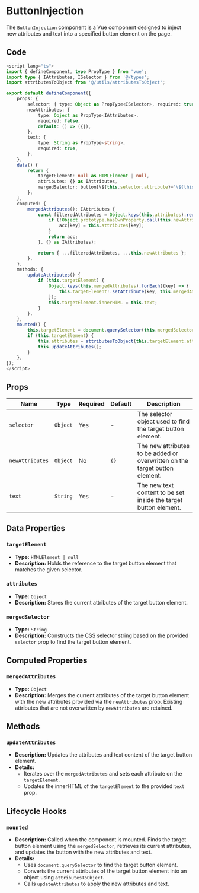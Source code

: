 # ButtonInjection

The `ButtonInjection` component is a Vue component designed to inject new attributes and text into a specified button element on the page.

## Code

```typescript
<script lang="ts">
import { defineComponent, type PropType } from 'vue';
import type { IAttributes, ISelector } from '@/types';
import attributesToObject from '@/utils/attributesToObject';

export default defineComponent({
    props: {
        selector: { type: Object as PropType<ISelector>, required: true },
        newAttributes: {
            type: Object as PropType<IAttributes>,
            required: false,
            default: () => ({}),
        },
        text: {
            type: String as PropType<string>,
            required: true,
        },
    },
    data() {
        return {
            targetElement: null as HTMLElement | null,
            attributes: {} as IAttributes,
            mergedSelector: button[\${this.selector.attribute}="\${this.selector.value}"],
        };
    },
    computed: {
        mergedAttributes(): IAttributes {
            const filteredAttributes = Object.keys(this.attributes).reduce((acc, key) => {
                if (!Object.prototype.hasOwnProperty.call(this.newAttributes, key)) {
                    acc[key] = this.attributes[key];
                }
                return acc;
            }, {} as IAttributes);

            return { ...filteredAttributes, ...this.newAttributes };
        },
    },
    methods: {
        updateAttributes() {
            if (this.targetElement) {
                Object.keys(this.mergedAttributes).forEach((key) => {
                    this.targetElement!.setAttribute(key, this.mergedAttributes[key]);
                });
                this.targetElement.innerHTML = this.text;
            }
        },
    },
    mounted() {
        this.targetElement = document.querySelector(this.mergedSelector);
        if (this.targetElement) {
            this.attributes = attributesToObject(this.targetElement.attributes);
            this.updateAttributes();
        }
    },
});
</script>
```

## Props

| Name          | Type                             | Required | Default    | Description                                                                                 |
|---------------|----------------------------------|----------|------------|---------------------------------------------------------------------------------------------|
| `selector`    | `Object`                         | Yes      | -          | The selector object used to find the target button element.                                 |
| `newAttributes` | `Object`                         | No       | `{}`        | The new attributes to be added or overwritten on the target button element.                |
| `text`        | `String`                         | Yes      | -          | The new text content to be set inside the target button element.                            |

## Data Properties

### `targetElement`
- **Type:** `HTMLElement | null`
- **Description:** Holds the reference to the target button element that matches the given selector.

### `attributes`
- **Type:** `Object`
- **Description:** Stores the current attributes of the target button element.

### `mergedSelector`
- **Type:** `String`
- **Description:** Constructs the CSS selector string based on the provided `selector` prop to find the target button element.

## Computed Properties

### `mergedAttributes`
- **Type:** `Object`
- **Description:** Merges the current attributes of the target button element with the new attributes provided via the `newAttributes` prop. Existing attributes that are not overwritten by `newAttributes` are retained.

## Methods

### `updateAttributes`
- **Description:** Updates the attributes and text content of the target button element.
- **Details:** 
  - Iterates over the `mergedAttributes` and sets each attribute on the `targetElement`.
  - Updates the innerHTML of the `targetElement` to the provided `text` prop.

## Lifecycle Hooks

### `mounted`
- **Description:** Called when the component is mounted. Finds the target button element using the `mergedSelector`, retrieves its current attributes, and updates the button with the new attributes and text.
- **Details:** 
  - Uses `document.querySelector` to find the target button element.
  - Converts the current attributes of the target button element into an object using `attributesToObject`.
  - Calls `updateAttributes` to apply the new attributes and text.

